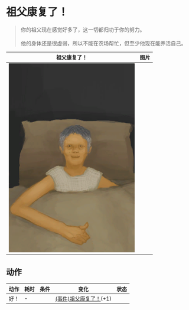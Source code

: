 # 祖父康复了！  
> 你的祖父现在感觉好多了，这一切都归功于你的努力。<br><br>他的身体还是很虚弱，所以不能在农场帮忙，但至少他现在能养活自己。  
  
  祖父康复了！  |   图片   
 ----  |  ----:   
   |  ![](Sprite/GranfatherHealthy.png)   
  
## 动作  
动作  |  耗时  |  条件  |  变化  |  状态  
----  |  ----  |  ----  |  ----  |  ----  
好！<br>  |  -  |    |  [(事件)祖父康复了！](Event_OutroFarmer2.md)(+1)<br>  |    
